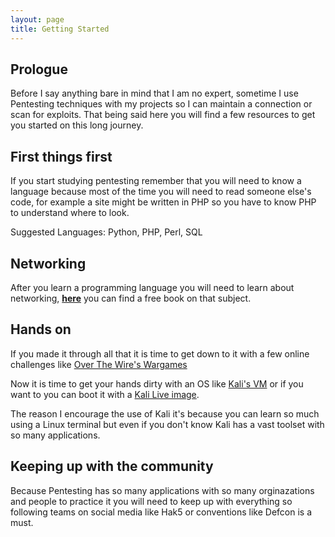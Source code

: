 ```yaml
---
layout: page
title: Getting Started
---
```

## Prologue
Before I say anything bare in mind that I am no expert, sometime I use Pentesting techniques with my projects so I can maintain a connection or scan for exploits. That being said here you will find a few resources to get you started on this long journey.

## First things first
If you start studying pentesting remember that you will need to know a language because most of the time you will need to read someone else's code, for example a site might be written in PHP so you have to know PHP to understand where to look.

Suggested Languages: Python, PHP, Perl, SQL

## Networking
After you learn a programming language you will need to learn about networking, [**here**](https://www.elearnsecurity.com/collateral/Syllabus_PTSV3.pdf) you can find a free book on that subject.

## Hands on 
If you made it through all that it is time to get down to it with a few online challenges like [Over The Wire's Wargames](http://overthewire.org/wargames/)

Now it is time to get your hands dirty with an OS like [Kali's VM](https://www.offensive-security.com/kali-linux-vm-vmware-virtualbox-hyperv-image-download/) or if you want to you can boot it with a [Kali Live image](https://www.kali.org/downloads/). 

The reason I encourage the use of Kali it's because you can learn so much using a Linux terminal but even if you don't know Kali has a vast toolset with so many applications.

## Keeping up with the community
Because Pentesting has so many applications with so many orginazations and people to practice it you will need to keep up with everything so following teams on social media like Hak5 or conventions like Defcon is a must.